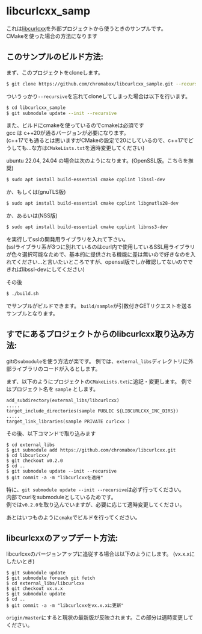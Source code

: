 # libcurlcxx_samp

これは[libcurlcxx](https://github.com/chromabox/libcurlcxx)を外部プロジェクトから使うときのサンプルです。  
CMakeを使った場合の方法になります

## このサンプルのビルド方法:

まず、このプロジェクトをcloneします。
```bash
$ git clone https://github.com/chromabox/libcurlcxx_sample.git --recursive
```
ついうっかり`--recursive`を忘れてcloneしてしまった場合は以下を行います。  
```bash
$ cd libcurlcxx_sample
$ git submodule update --init --recursive
```
また、ビルドにcmakeを使っているのでcmakeは必須です  
gcc は c++20が通るバージョンが必要になります。  
(c++17でも通るとは思いますがCMakeの設定で20にしているので、c++17でどうしても…な方は`CMakeLists.txt`を適時変更してください)  
  
ubuntu 22.04, 24.04 の場合は次のようになります。(OpenSSL版。こちらを推奨)  
```bash
$ sudo apt install build-essential cmake cpplint libssl-dev 
```
か、もしくは(gnuTLS版)
```bash
$ sudo apt install build-essential cmake cpplint libgnutls28-dev
```
か、あるいは(NSS版)
```bash
$ sudo apt install build-essential cmake cpplint libnss3-dev 
```
を実行してsslの開発用ライブラリを入れて下さい。  
(sslライブラリ系が3つに別れているのはcurl内で使用しているSSL用ライブラリが色々選択可能なためで、基本的に提供される機能に差は無いので好きなのを入れてください…と言いたいところですが、openssl版でしか確認してないのでできればlibssl-devにしてください)  
  
その後
```bash
$ ./build.sh
```
でサンプルがビルドできます。
`build/sample`が引数付きGETリクエストを送るサンプルとなります。  

## すでにあるプロジェクトからのlibcurlcxx取り込み方法:

gitの`submodule`を使う方法が楽です。
例では、`external_libs`ディレクトリに外部ライブラリのコードが入るとします。

まず、以下のようにプロジェクトの`CMakeLists.txt`に追記・変更します。
例ではプロジェクト名を `sample` とします。  
```
add_subdirectory(external_libs/libcurlcxx)
.....
target_include_directories(sample PUBLIC ${LIBCURLCXX_INC_DIRS})
.....
target_link_libraries(sample PRIVATE curlcxx )

```
その後、以下コマンドで取り込みます
```
$ cd external_libs
$ git submodule add https://github.com/chromabox/libcurlcxx.git
$ cd libcurlcxx/
$ git checkout v0.2.0
$ cd ..
$ git submodule update --init --recursive
$ git commit -a -m "libcurlcxxを適用"
```
特に、`git submodule update --init --recursive`は必ず行ってください。  
内部でcurlをsubmoduleとしているためです。  
例では`v0.2.0`を取り込んでいますが、必要に応じて適時変更してください。

あとはいつものように`cmake`でビルドを行ってください。

## libcurlcxxのアップデート方法:

libcurlcxxのバージョンアップに追従する場合は以下のようにします。
(vx.x.xにしたいとき)
```
$ git submodule update
$ git submodule foreach git fetch
$ cd external_libs/libcurlcxx
$ git checkout vx.x.x
$ git submodule update
$ cd ..
$ git commit -a -m "libcurlcxxをvx.x.xに更新"
```
`origin/master`にすると現状の最新版が反映されます。この部分は適時変更してください。  

